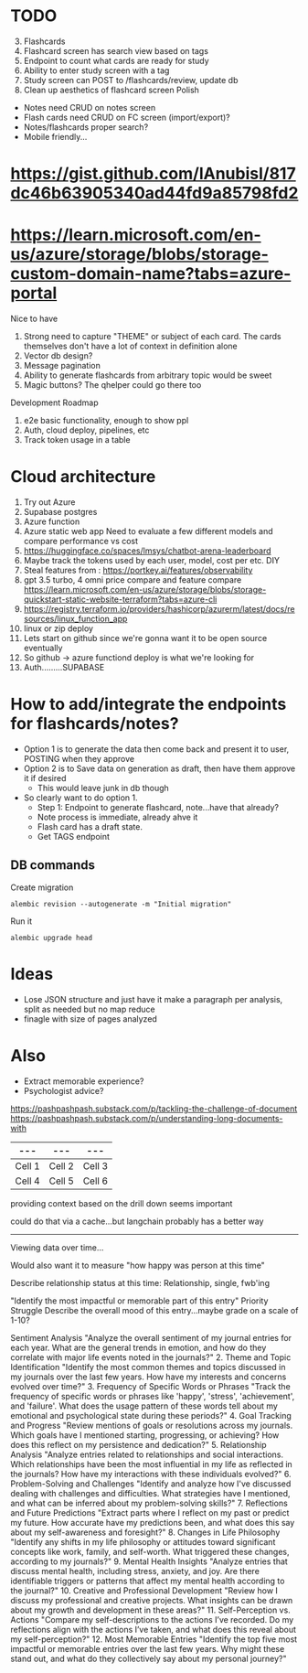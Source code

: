 # TODO   
3. Flashcards
  1. Flashcard screen has search view based on tags
  1. Endpoint to count what cards are ready for study
  1. Ability to enter study screen with a tag
  1. Study screen can POST to /flashcards/review, update db
  1. Clean up aesthetics of flashcard screen
Polish
- Notes need CRUD on notes screen
- Flash cards need CRUD on FC screen (import/export)?
- Notes/flashcards proper search?
- Mobile friendly...


# https://gist.github.com/lAnubisl/817dc46b63905340ad44fd9a85798fd2
# https://learn.microsoft.com/en-us/azure/storage/blobs/storage-custom-domain-name?tabs=azure-portal


Nice to have
1. Strong need to capture "THEME" or subject of each card. The cards themselves don't have a lot of context in definition alone
1. Vector db design?
1. Message pagination
1. Ability to generate flashcards from arbitrary topic would be sweet
  1. Magic buttons? The qhelper could go there too




Development Roadmap
1. e2e basic functionality, enough to show ppl
2. Auth, cloud deploy, pipelines, etc
3. Track token usage in a table

# Cloud architecture
1. Try out Azure
2. Supabase postgres
3. Azure function
4. Azure static web app
Need to evaluate a few different models and compare performance vs cost
5. https://huggingface.co/spaces/lmsys/chatbot-arena-leaderboard
6. Maybe track the tokens used by each user, model, cost per etc. DIY
7. Steal features from : https://portkey.ai/features/observability
8. gpt 3.5 turbo, 4 omni price compare and feature compare
https://learn.microsoft.com/en-us/azure/storage/blobs/storage-quickstart-static-website-terraform?tabs=azure-cli
9. https://registry.terraform.io/providers/hashicorp/azurerm/latest/docs/resources/linux_function_app
10. linux or zip deploy
11. Lets start on github since we're gonna want it to be open source eventually
12. So github -> azure functiond deploy is what we're looking for
13. Auth.........SUPABASE




# How to add/integrate the endpoints for flashcards/notes?
- Option 1 is to generate the data then come back and present it to user, POSTING when they approve
- Option 2 is to Save data on generation as draft, then have them approve it if desired
    - This would leave junk in db though
- So clearly want to do option 1.
  - Step 1: Endpoint to generate flashcard, note...have that already?
  - Note process is immediate, already ahve it
  - Flash card has a draft state.
  - Get TAGS endpoint





## DB commands
Create migration 

`alembic revision --autogenerate -m "Initial migration"`  

Run it

`alembic upgrade head`


# Ideas
- Lose JSON structure and just have it make a paragraph per analysis, split as needed but no map reduce
- finagle with size of pages analyzed  

# Also
- Extract memorable experience?
- Psychologist advice?


https://pashpashpash.substack.com/p/tackling-the-challenge-of-document
https://pashpashpash.substack.com/p/understanding-long-documents-with

| --- | --- | --- |
| --- | --- | --- |
| Cell 1 | Cell 2 | Cell 3 |  
| Cell 4 | Cell 5 | Cell 6 |

providing context based on the drill down seems important

could do that via a cache...but langchain probably has a better way


----
Viewing data over time...

Would also want it to measure "how happy was person at this time"

Describe relationship status at this time: Relationship, single, fwb'ing

"Identify the most impactful or memorable part of this entry"
Priority
Struggle
Describe the overall mood of this entry...maybe grade on a scale of 1-10?


 Sentiment Analysis
"Analyze the overall sentiment of my journal entries for each year. What are the general trends in emotion, and how do they correlate with major life events noted in the journals?"
2. Theme and Topic Identification
"Identify the most common themes and topics discussed in my journals over the last few years. How have my interests and concerns evolved over time?"
3. Frequency of Specific Words or Phrases
"Track the frequency of specific words or phrases like 'happy', 'stress', 'achievement', and 'failure'. What does the usage pattern of these words tell about my emotional and psychological state during these periods?"
4. Goal Tracking and Progress
"Review mentions of goals or resolutions across my journals. Which goals have I mentioned starting, progressing, or achieving? How does this reflect on my persistence and dedication?"
5. Relationship Analysis
"Analyze entries related to relationships and social interactions. Which relationships have been the most influential in my life as reflected in the journals? How have my interactions with these individuals evolved?"
6. Problem-Solving and Challenges
"Identify and analyze how I've discussed dealing with challenges and difficulties. What strategies have I mentioned, and what can be inferred about my problem-solving skills?"
7. Reflections and Future Predictions
"Extract parts where I reflect on my past or predict my future. How accurate have my predictions been, and what does this say about my self-awareness and foresight?"
8. Changes in Life Philosophy
"Identify any shifts in my life philosophy or attitudes toward significant concepts like work, family, and self-worth. What triggered these changes, according to my journals?"
9. Mental Health Insights
"Analyze entries that discuss mental health, including stress, anxiety, and joy. Are there identifiable triggers or patterns that affect my mental health according to the journal?"
10. Creative and Professional Development
"Review how I discuss my professional and creative projects. What insights can be drawn about my growth and development in these areas?"
11. Self-Perception vs. Actions
"Compare my self-descriptions to the actions I’ve recorded. Do my reflections align with the actions I’ve taken, and what does this reveal about my self-perception?"
12. Most Memorable Entries
"Identify the top five most impactful or memorable entries over the last few years. Why might these stand out, and what do they collectively say about my personal journey?"